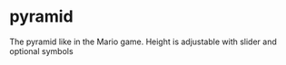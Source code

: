 # pyramid
The pyramid like in the Mario game.
Height is adjustable with slider and optional symbols
